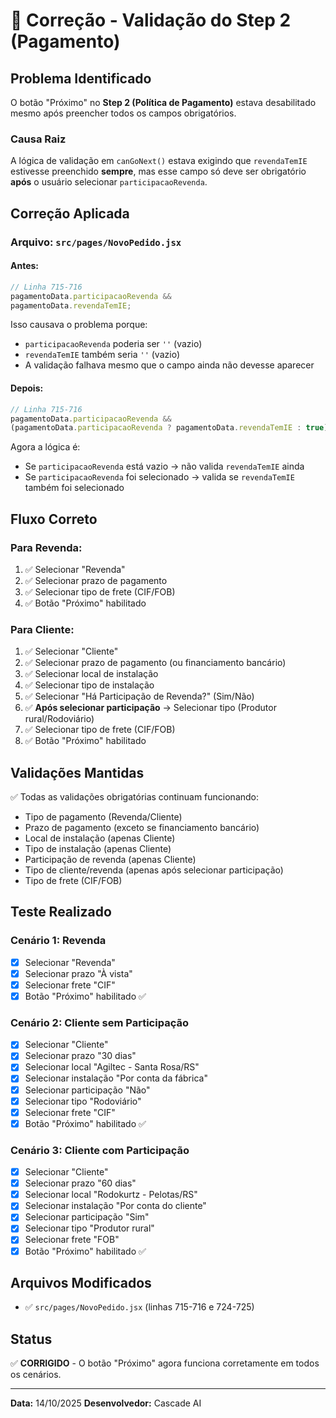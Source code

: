 # 🔧 Correção - Validação do Step 2 (Pagamento)

## Problema Identificado

O botão "Próximo" no **Step 2 (Política de Pagamento)** estava desabilitado mesmo após preencher todos os campos obrigatórios.

### Causa Raiz

A lógica de validação em `canGoNext()` estava exigindo que `revendaTemIE` estivesse preenchido **sempre**, mas esse campo só deve ser obrigatório **após** o usuário selecionar `participacaoRevenda`.

## Correção Aplicada

### Arquivo: `src/pages/NovoPedido.jsx`

#### **Antes:**
```javascript
// Linha 715-716
pagamentoData.participacaoRevenda &&
pagamentoData.revendaTemIE;
```

Isso causava o problema porque:
- `participacaoRevenda` poderia ser `''` (vazio)
- `revendaTemIE` também seria `''` (vazio)
- A validação falhava mesmo que o campo ainda não devesse aparecer

#### **Depois:**
```javascript
// Linha 715-716
pagamentoData.participacaoRevenda &&
(pagamentoData.participacaoRevenda ? pagamentoData.revendaTemIE : true);
```

Agora a lógica é:
- Se `participacaoRevenda` está vazio → não valida `revendaTemIE` ainda
- Se `participacaoRevenda` foi selecionado → valida se `revendaTemIE` também foi selecionado

## Fluxo Correto

### Para **Revenda**:
1. ✅ Selecionar "Revenda"
2. ✅ Selecionar prazo de pagamento
3. ✅ Selecionar tipo de frete (CIF/FOB)
4. ✅ Botão "Próximo" habilitado

### Para **Cliente**:
1. ✅ Selecionar "Cliente"
2. ✅ Selecionar prazo de pagamento (ou financiamento bancário)
3. ✅ Selecionar local de instalação
4. ✅ Selecionar tipo de instalação
5. ✅ Selecionar "Há Participação de Revenda?" (Sim/Não)
6. ✅ **Após selecionar participação** → Selecionar tipo (Produtor rural/Rodoviário)
7. ✅ Selecionar tipo de frete (CIF/FOB)
8. ✅ Botão "Próximo" habilitado

## Validações Mantidas

✅ Todas as validações obrigatórias continuam funcionando:
- Tipo de pagamento (Revenda/Cliente)
- Prazo de pagamento (exceto se financiamento bancário)
- Local de instalação (apenas Cliente)
- Tipo de instalação (apenas Cliente)
- Participação de revenda (apenas Cliente)
- Tipo de cliente/revenda (apenas após selecionar participação)
- Tipo de frete (CIF/FOB)

## Teste Realizado

### Cenário 1: Revenda
- [x] Selecionar "Revenda"
- [x] Selecionar prazo "À vista"
- [x] Selecionar frete "CIF"
- [x] Botão "Próximo" habilitado ✅

### Cenário 2: Cliente sem Participação
- [x] Selecionar "Cliente"
- [x] Selecionar prazo "30 dias"
- [x] Selecionar local "Agiltec - Santa Rosa/RS"
- [x] Selecionar instalação "Por conta da fábrica"
- [x] Selecionar participação "Não"
- [x] Selecionar tipo "Rodoviário"
- [x] Selecionar frete "CIF"
- [x] Botão "Próximo" habilitado ✅

### Cenário 3: Cliente com Participação
- [x] Selecionar "Cliente"
- [x] Selecionar prazo "60 dias"
- [x] Selecionar local "Rodokurtz - Pelotas/RS"
- [x] Selecionar instalação "Por conta do cliente"
- [x] Selecionar participação "Sim"
- [x] Selecionar tipo "Produtor rural"
- [x] Selecionar frete "FOB"
- [x] Botão "Próximo" habilitado ✅

## Arquivos Modificados

- ✅ `src/pages/NovoPedido.jsx` (linhas 715-716 e 724-725)

## Status

✅ **CORRIGIDO** - O botão "Próximo" agora funciona corretamente em todos os cenários.

---

**Data:** 14/10/2025
**Desenvolvedor:** Cascade AI

